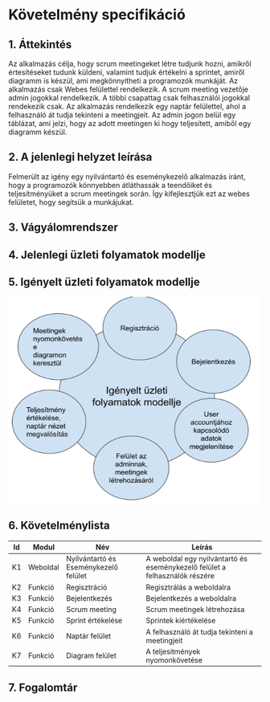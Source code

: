 # Követelmény specifikáció

## 1. Áttekintés 
Az alkalmazás célja, hogy scrum meetingeket létre tudjunk hozni, amikről értesítéseket tudunk küldeni, valamint tudjuk értékelni a sprintet, amiről diagramm is készül, ami megkönnyítheti a programozók munkáját. Az alkalmazás csak Webes felülettel rendelkezik. A scrum meeting vezetője admin jogokkal rendelkezik. A többi csapattag csak felhasználói jogokkal rendekezik csak. Az alkalmazás rendelkezik egy naptár felülettel, ahol a felhasználó át tudja tekinteni a meetingjeit. Az admin jogon belül egy táblázat, ami jelzi, hogy az adott meetingen ki hogy teljesített, amiből egy diagramm készül. 

## 2. A jelenlegi helyzet leírása
Felmerült az igény egy nyilvántartó és eseménykezelő alkalmazás iránt, hogy a programozók könnyebben átláthassák a teendőiket és teljesítményüket a scrum meetingek során. Így kifejlesztjük ezt az webes felületet, hogy segítsük a munkájukat.

## 3. Vágyálomrendszer



## 4. Jelenlegi üzleti folyamatok modellje



## 5. Igényelt üzleti folyamatok modellje
![Igényelt üzleti folyamatok modellje](https://github.com/Vanessza02/AFP2/blob/main/Dokument%C3%A1ci%C3%B3/%C3%9Czleti%20folyamatok%20modellje/modell.png)

## 6. Követelménylista

| Id | Modul | Név | Leírás |
| :---: | --- | --- | --- |
| K1 | Weboldal |Nyilvántartó és Eseménykezelő felület | A weboldal  egy nyilvántartó és eseménykezelő felület a felhasználók részére |
| K2 | Funkció | Regisztráció  | Regisztrálás a weboldalra |
| K3 | Funkció | Bejelentkezés| Bejelentkezés a weboldalra |
| K4 | Funkció | Scrum meeting  | Scrum meetingek létrehozása |
| K5 | Funkció | Sprint értékelése |Sprintek kiértékelése |
| K6 | Funkció | Naptár felület |A felhasználó át tudja tekinteni a meetingjeit |
| K7 | Funkció | Diagram felület |A teljesitmények nyomonkövetése|

## 7. Fogalomtár

